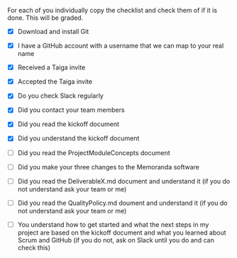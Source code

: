For each of you individually copy the checklist and check them of if it is done. This will be graded.

<MyName>
  
- [x] Download and install Git
  
- [x] I have a GitHub account with a username that we can map to your real name

- [x] Received a Taiga invite

- [x] Accepted the Taiga invite

- [x] Do you check Slack regularly

- [x] Did you contact your team members

- [x] Did you read the kickoff document

- [x] Did you understand the kickoff document

- [ ] Did you read the ProjectModuleConcepts document

- [ ] Did you make your three changes to the Memoranda software

- [ ] Did you read the DeliverableX.md document and understand it (if you do not understand ask your team or me)

- [ ] Did you read the QualityPolicy.md doument and understand it (if you do not understand ask your team or me)

- [ ] You understand how to get started and what the next steps in my project are based on the kickoff document and what you learned about Scrum and GitHub (if you do not, ask on Slack until you do and can check this)

